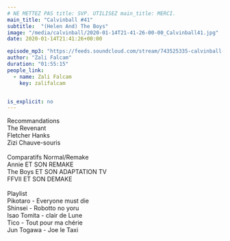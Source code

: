 ```yaml
---
# NE METTEZ PAS title: SVP. UTILISEZ main_title: MERCI.
main_title: "Calvinball #41"
subtitle:  "(Helen And) The Boys"
image: "/media/calvinball/2020-01-14T21-41-26-00-00_Calvinball41.jpg"
date: 2020-01-14T21:41:26+00:00

episode_mp3: "https://feeds.soundcloud.com/stream/743525335-calvinball-radio-calvinball-41-helen-and-the-boys.mp3"
author: "Zali Falcam"
duration: "01:55:15"
people_link: 
  - name: Zali Falcam
    key: zalifalcam


is_explicit: no
---
```


<PodcastHeader/>

<!-- ECRIRE LA DESCRIPTION DE L'EPISODE SOUS CETTE LIGNE -->
Recommandations<br>The Revenant<br>Fletcher Hanks<br>Zizi Chauve-souris<br><br>Comparatifs Normal/Remake<br>Annie ET SON REMAKE<br>The Boys ET SON ADAPTATION TV<br>FFVII ET SON DEMAKE<br><br>Playlist<br>Pikotaro - Everyone must die<br>Shinsei  - Robotto no yoru<br>Isao Tomita - clair de Lune<br>Tico - Tout pour ma chérie<br>Jun Togawa - Joe le Taxi

